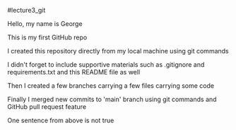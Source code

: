 #lecture3_git

Hello, my name is George

This is my first GitHub repo

I created this repository directly from my local machine using git commands

I didn't forget to include supportive materials such as .gitignore and requirements.txt and this README file as well

Then I created a few branches carrying a few files carrying some code

Finally I merged new commits to 'main' branch using git commands and GitHub pull request feature

One sentence from above is not true



